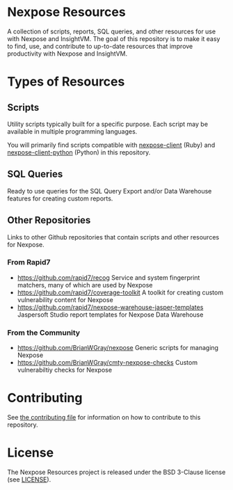 # Nexpose Resources

A collection of scripts, reports, SQL queries, and other resources for use with Nexpose and InsightVM. The goal of this repository is to make it easy to find, use, and contribute to up-to-date resources that improve productivity with Nexpose and InsightVM.

# Types of Resources

## Scripts

Utility scripts typically built for a specific purpose. Each script may be available in multiple programming languages.

You will primarily find scripts compatible with [nexpose-client](https://github.com/rapid7/nexpose-client) (Ruby) and [nexpose-client-python](https://github.com/rapid7/nexpose-client-python) (Python) in this repository.

## SQL Queries

Ready to use queries for the SQL Query Export and/or Data Warehouse features for creating custom reports.

## Other Repositories

Links to other Github repositories that contain scripts and other resources for Nexpose.

### From Rapid7

- https://github.com/rapid7/recog Service and system fingerprint matchers, many of which are used by Nexpose
- https://github.com/rapid7/coverage-toolkit A toolkit for creating custom vulnerability content for Nexpose
- https://github.com/rapid7/nexpose-warehouse-jasper-templates Jaspersoft Studio report templates for Nexpose Data Warehouse

### From the Community

- https://github.com/BrianWGray/nexpose Generic scripts for managing Nexpose
- https://github.com/BrianWGray/cmty-nexpose-checks Custom vulnerabiltiy checks for Nexpose

# Contributing

See [the contributing file](.github/CONTRIBUTING.md) for information on how to contribute to this repository.

# License

The Nexpose Resources project is released under the BSD 3-Clause license (see [LICENSE](./LICENSE)).